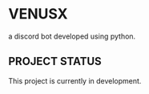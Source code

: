 # VENUSX 
 a discord bot developed using python.
 
## PROJECT STATUS ##
This project is currently in development.
